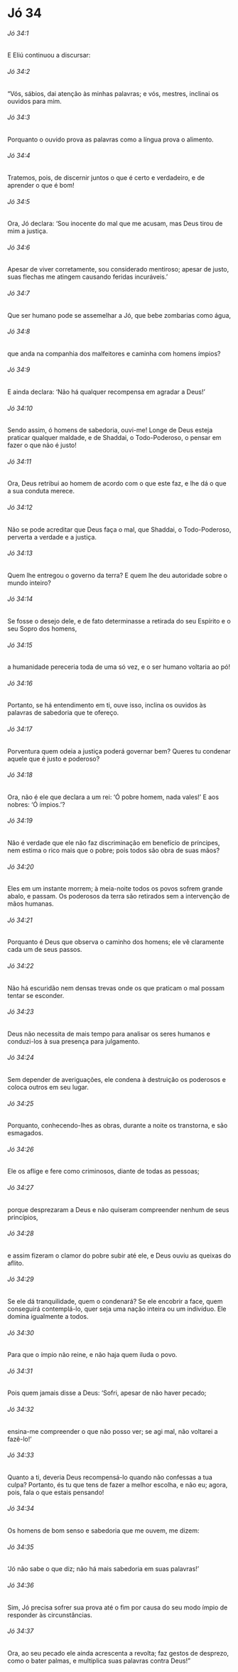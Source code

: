 # Jó 34

###### Jó 34:1

E Eliú continuou a discursar:

###### Jó 34:2

“Vós, sábios, dai atenção às minhas palavras; e vós, mestres, inclinai os ouvidos para mim.

###### Jó 34:3

Porquanto o ouvido prova as palavras como a língua prova o alimento.

###### Jó 34:4

Tratemos, pois, de discernir juntos o que é certo e verdadeiro, e de aprender o que é bom!

###### Jó 34:5

Ora, Jó declara: ‘Sou inocente do mal que me acusam, mas Deus tirou de mim a justiça.

###### Jó 34:6

Apesar de viver corretamente, sou considerado mentiroso; apesar de justo, suas flechas me atingem causando feridas incuráveis.’

###### Jó 34:7

Que ser humano pode se assemelhar a Jó, que bebe zombarias como água,

###### Jó 34:8

que anda na companhia dos malfeitores e caminha com homens ímpios?

###### Jó 34:9

E ainda declara: ‘Não há qualquer recompensa em agradar a Deus!’

###### Jó 34:10

Sendo assim, ó homens de sabedoria, ouvi-me! Longe de Deus esteja praticar qualquer maldade, e de Shaddai, o Todo-Poderoso, o pensar em fazer o que não é justo!

###### Jó 34:11

Ora, Deus retribui ao homem de acordo com o que este faz, e lhe dá o que a sua conduta merece.

###### Jó 34:12

Não se pode acreditar que Deus faça o mal, que Shaddai, o Todo-Poderoso, perverta a verdade e a justiça.

###### Jó 34:13

Quem lhe entregou o governo da terra? E quem lhe deu autoridade sobre o mundo inteiro?

###### Jó 34:14

Se fosse o desejo dele, e de fato determinasse a retirada do seu Espírito e o seu Sopro dos homens,

###### Jó 34:15

a humanidade pereceria toda de uma só vez, e o ser humano voltaria ao pó!

###### Jó 34:16

Portanto, se há entendimento em ti, ouve isso, inclina os ouvidos às palavras de sabedoria que te ofereço.

###### Jó 34:17

Porventura quem odeia a justiça poderá governar bem? Queres tu condenar aquele que é justo e poderoso?

###### Jó 34:18

Ora, não é ele que declara a um rei: ‘Ó pobre homem, nada vales!’ E aos nobres: ‘Ó ímpios.’?

###### Jó 34:19

Não é verdade que ele não faz discriminação em benefício de príncipes, nem estima o rico mais que o pobre; pois todos são obra de suas mãos?

###### Jó 34:20

Eles em um instante morrem; à meia-noite todos os povos sofrem grande abalo, e passam. Os poderosos da terra são retirados sem a intervenção de mãos humanas.

###### Jó 34:21

Porquanto é Deus que observa o caminho dos homens; ele vê claramente cada um de seus passos.

###### Jó 34:22

Não há escuridão nem densas trevas onde os que praticam o mal possam tentar se esconder.

###### Jó 34:23

Deus não necessita de mais tempo para analisar os seres humanos e conduzi-los à sua presença para julgamento.

###### Jó 34:24

Sem depender de averiguações, ele condena à destruição os poderosos e coloca outros em seu lugar.

###### Jó 34:25

Porquanto, conhecendo-lhes as obras, durante a noite os transtorna, e são esmagados.

###### Jó 34:26

Ele os aflige e fere como criminosos, diante de todas as pessoas;

###### Jó 34:27

porque desprezaram a Deus e não quiseram compreender nenhum de seus princípios,

###### Jó 34:28

e assim fizeram o clamor do pobre subir até ele, e Deus ouviu as queixas do aflito.

###### Jó 34:29

Se ele dá tranquilidade, quem o condenará? Se ele encobrir a face, quem conseguirá contemplá-lo, quer seja uma nação inteira ou um indivíduo. Ele domina igualmente a todos.

###### Jó 34:30

Para que o ímpio não reine, e não haja quem iluda o povo.

###### Jó 34:31

Pois quem jamais disse a Deus: ‘Sofri, apesar de não haver pecado;

###### Jó 34:32

ensina-me compreender o que não posso ver; se agi mal, não voltarei a fazê-lo!’

###### Jó 34:33

Quanto a ti, deveria Deus recompensá-lo quando não confessas a tua culpa? Portanto, és tu que tens de fazer a melhor escolha, e não eu; agora, pois, fala o que estais pensando!

###### Jó 34:34

Os homens de bom senso e sabedoria que me ouvem, me dizem:

###### Jó 34:35

‘Jó não sabe o que diz; não há mais sabedoria em suas palavras!’

###### Jó 34:36

Sim, Jó precisa sofrer sua prova até o fim por causa do seu modo ímpio de responder às circunstâncias.

###### Jó 34:37

Ora, ao seu pecado ele ainda acrescenta a revolta; faz gestos de desprezo, como o bater palmas, e multiplica suas palavras contra Deus!”

